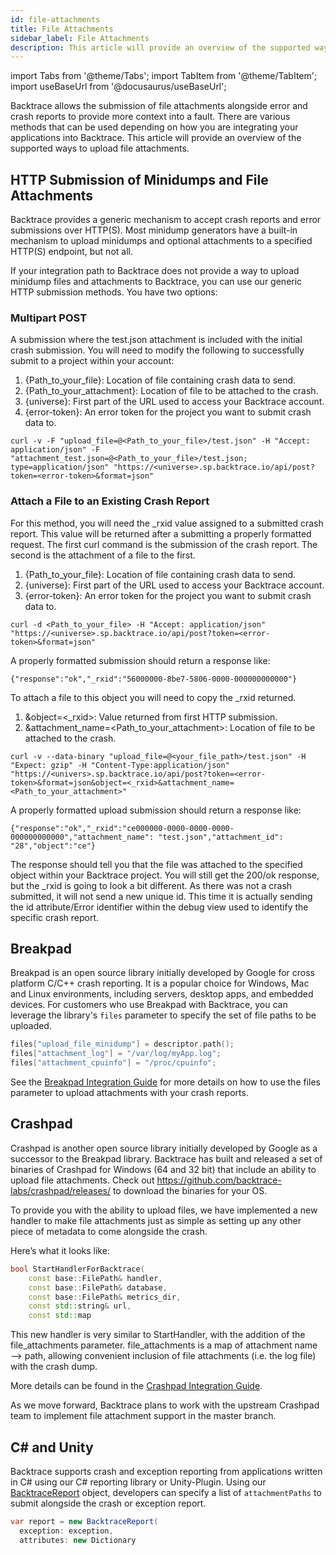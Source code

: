 ```yaml
---
id: file-attachments
title: File Attachments
sidebar_label: File Attachments
description: This article will provide an overview of the supported ways to upload file attachments.
---
```


import Tabs from '@theme/Tabs';
import TabItem from '@theme/TabItem';
import useBaseUrl from '@docusaurus/useBaseUrl';

Backtrace allows the submission of file attachments alongside error and crash reports to provide more context into a fault. There are various methods that can be used depending on how you are integrating your applications into Backtrace. This article will provide an overview of the supported ways to upload file attachments.

## HTTP Submission of Minidumps and File Attachments

Backtrace provides a generic mechanism to accept crash reports and error submissions over HTTP(S). Most minidump generators have a built-in mechanism to upload minidumps and optional attachments to a specified HTTP(S) endpoint, but not all.

If your integration path to Backtrace does not provide a way to upload minidump files and attachments to Backtrace, you can use our generic HTTP submission methods. You have two options:

### Multipart POST

A submission where the test.json attachment is included with the initial crash submission. You will need to modify the following to successfully submit to a project within your account:

1. \{Path_to_your_file}: Location of file containing crash data to send.
1. \{Path_to_your_attachment}: Location of file to be attached to the crash.
1. \{universe}: First part of the URL used to access your Backtrace account.
1. \{error-token}: An error token for the project you want to submit crash data to.

```curl
curl -v -F "upload_file=@<Path_to_your_file>/test.json" -H "Accept: application/json" -F "attachment_test.json=@<Path_to_your_file>/test.json; type=application/json" "https://<universe>.sp.backtrace.io/api/post?token=<error-token>&format=json"
```

### Attach a File to an Existing Crash Report

For this method, you will need the \_rxid value assigned to a submitted crash report. This value will be returned after a submitting a properly formatted request. The first curl command is the submission of the crash report. The second is the attachment of a file to the first.

1. \{Path_to_your_file}: Location of file containing crash data to send.
1. \{universe}: First part of the URL used to access your Backtrace account.
1. \{error-token}: An error token for the project you want to submit crash data to.

```curl
curl -d <Path_to_your_file> -H "Accept: application/json" "https://<universe>.sp.backtrace.io/api/post?token=<error-token>&format=json"
```

A properly formatted submission should return a response like:

```curl
{"response":"ok","_rxid":"56000000-8be7-5806-0000-000000000000"}
```

To attach a file to this object you will need to copy the \_rxid returned.

1. &object=\<\_rxid>: Value returned from first HTTP submission.
1. &attachment_name=\<Path_to_your_attachment>: Location of file to be attached to the crash.

```curl
curl -v --data-binary "upload_file=@<your_file_path>/test.json" -H "Expect: gzip" -H "Content-Type:application/json" "https://<univers>.sp.backtrace.io/api/post?token=<error-token>&format=json&object=<_rxid>&attachment_name=<Path_to_your_attachment>"
```

A properly formatted upload submission should return a response like:

```curl
{"response":"ok","_rxid":"ce000000-0000-0000-0000-000000000000","attachment_name": "test.json","attachment_id": "28","object":"ce"}
```

The response should tell you that the file was attached to the specified object within your Backtrace project. You will still get the 200/ok response, but the \_rxid is going to look a bit different. As there was not a crash submitted, it will not send a new unique id. This time it is actually sending the id attribute/Error identifier within the debug view used to identify the specific crash report.

## Breakpad

Breakpad is an open source library initially developed by Google for cross platform C/C++ crash reporting. It is a popular choice for Windows, Mac and Linux environments, including servers, desktop apps, and embedded devices. For customers who use Breakpad with Backtrace, you can leverage the library's `files` parameter to specify the set of file paths to be uploaded.

```cpp
files["upload_file_minidump"] = descriptor.path();
files["attachment_log"] = "/var/log/myApp.log";
files["attachment_cpuinfo"] = "/proc/cpuinfo";
```

See the [Breakpad Integration Guide](/error-reporting/platform-integrations/breakpad/) for more details on how to use the files parameter to upload attachments with your crash reports.

## Crashpad

Crashpad is another open source library initially developed by Google as a successor to the Breakpad library. Backtrace has built and released a set of binaries of Crashpad for Windows (64 and 32 bit) that include an ability to upload file attachments. Check out https://github.com/backtrace-labs/crashpad/releases/ to download the binaries for your OS.

To provide you with the ability to upload files, we have implemented a new handler to make file attachments just as simple as setting up any other piece of metadata to come alongside the crash.

Here’s what it looks like:

```cpp
bool StartHandlerForBacktrace(
    const base::FilePath& handler,
    const base::FilePath& database,
    const base::FilePath& metrics_dir,
    const std::string& url,
    const std::map
```

This new handler is very similar to StartHandler, with the addition of the file_attachments parameter. file_attachments is a map of attachment name ⟶ path, allowing convenient inclusion of file attachments (i.e. the log file) with the crash dump.

More details can be found in the [Crashpad Integration Guide](/error-reporting/platform-integrations/crashpad/).

As we move forward, Backtrace plans to work with the upstream Crashpad team to implement file attachment support in the master branch.

## C# and Unity

Backtrace supports crash and exception reporting from applications written in C# using our C# reporting library or Unity-Plugin. Using our [BacktraceReport](/error-reporting/platform-integrations/unity/configuration/#backtracereport) object, developers can specify a list of `attachmentPaths` to submit alongside the crash or exception report.

```csharp
var report = new BacktraceReport(
  exception: exception,
  attributes: new Dictionary
```
